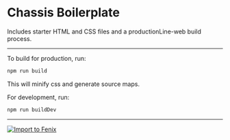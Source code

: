 # Chassis Boilerplate
Includes starter HTML and CSS files and a productionLine-web build process.

---

To build for production, run:
```sh
npm run build
```

This will minify css and generate source maps.


For development, run:
```sh
npm run buildDev
```

---

[![Import to Fenix](https://cdn.author.io/fenix/smallbadge.svg)](https://goo.gl/R2tQTH)
